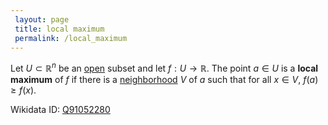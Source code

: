 ```yaml
---
 layout: page
 title: local maximum
 permalink: /local_maximum
---
```

Let $U\subset\mathbb R^n$ be an [open](https://defsmath.github.io/DefsMath/open) subset and let $f:U\to\mathbb R$. The point $a \in U$ is a **local maximum** of $f$  if there is a [neighborhood](https://defsmath.github.io/DefsMath/neighborhood) $V$ of $a$ such that for all $x \in V$, $f(a)\geq f(x)$.

Wikidata ID: [Q91052280](https://www.wikidata.org/wiki/Q91052280)